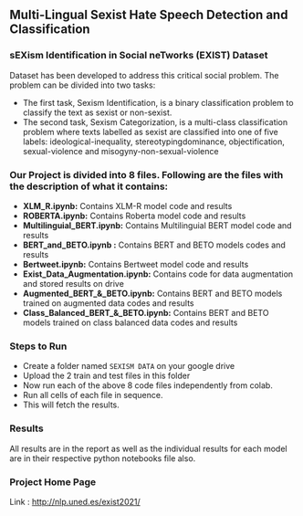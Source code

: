 ## Multi-Lingual Sexist Hate Speech Detection and Classification

### **sEXism Identification in Social neTworks (EXIST) Dataset**
Dataset has been developed to address this critical social problem.
The problem can be divided into two tasks:
- The first task, Sexism Identification, is a binary classification problem to classify the text as sexist or non-sexist.
- The second task, Sexism Categorization, is a multi-class classification problem where texts labelled as sexist are classified into one of five labels: ideological-inequality, stereotypingdominance, objectification, sexual-violence and misogyny-non-sexual-violence

### Our Project is divided into 8 files. Following are the files with the description of what it contains:
- **XLM_R.ipynb:** Contains XLM-R model code and results
- **ROBERTA.ipynb:** Contains Roberta model code and results
- **Multilinguial_BERT.ipynb:** Contains Multilinguial BERT model code and results
- **BERT_and_BETO.ipynb :** Contains BERT and BETO models codes and results
- **Bertweet.ipynb:** Contains Bertweet model code and results
- **Exist_Data_Augmentation.ipynb:** Contains code for data augmentation and stored results on drive
- **Augmented_BERT_&_BETO.ipynb:** Contains BERT and BETO models trained on augmented data codes and results
- **Class_Balanced_BERT_&_BETO.ipynb:** Contains BERT and BETO models trained on class balanced data codes and results

### Steps to Run
- Create a folder named `SEXISM DATA` on your google drive
- Upload the 2 train and test files in this folder
- Now run each of the above 8 code files independently from colab.
- Run all cells of each file in sequence.
- This will fetch the results.

### Results
All results are in the report as well as the individual results for each model are in their respective python notebooks file also.

### Project Home Page
Link : http://nlp.uned.es/exist2021/
